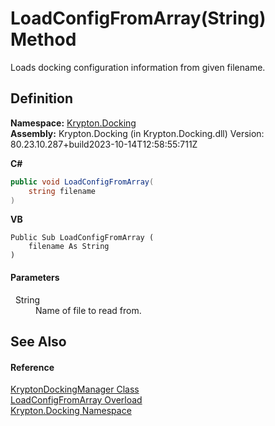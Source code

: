 # LoadConfigFromArray(String) Method


Loads docking configuration information from given filename.



## Definition
**Namespace:** <a href="98399376-cf41-9454-4b4d-4fab2ca20bc7.md">Krypton.Docking</a>  
**Assembly:** Krypton.Docking (in Krypton.Docking.dll) Version: 80.23.10.287+build2023-10-14T12:58:55:711Z

**C#**
``` C#
public void LoadConfigFromArray(
	string filename
)
```
**VB**
``` VB
Public Sub LoadConfigFromArray ( 
	filename As String
)
```



#### Parameters
<dl><dt>  String</dt><dd>Name of file to read from.</dd></dl>

## See Also


#### Reference
<a href="6c9c237d-95cb-a4ce-72c6-cd7684d3287e.md">KryptonDockingManager Class</a>  
<a href="294f9085-7a63-4a61-f268-b11b7a84f88e.md">LoadConfigFromArray Overload</a>  
<a href="98399376-cf41-9454-4b4d-4fab2ca20bc7.md">Krypton.Docking Namespace</a>  
